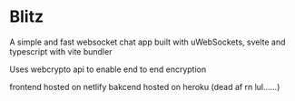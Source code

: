 # Blitz

A simple and fast websocket chat app built with uWebSockets, svelte and typescript with vite bundler

Uses webcrypto api to enable end to end encryption

frontend hosted on netlify
bakcend hosted on heroku (dead af rn lul......)
